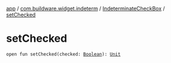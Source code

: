[app](../../index.md) / [com.buildware.widget.indeterm](../index.md) / [IndeterminateCheckBox](index.md) / [setChecked](.)

# setChecked

`open fun setChecked(checked: `[`Boolean`](https://kotlinlang.org/api/latest/jvm/stdlib/kotlin/-boolean/index.html)`): `[`Unit`](https://kotlinlang.org/api/latest/jvm/stdlib/kotlin/-unit/index.html)